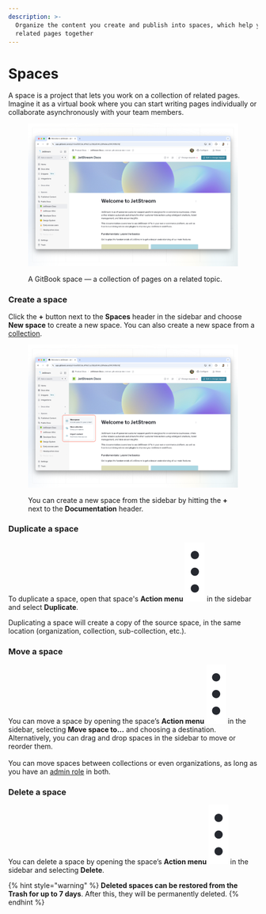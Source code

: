 ```yaml
---
description: >-
  Organize the content you create and publish into spaces, which help you group
  related pages together
---
```


# Spaces

A space is a project that lets you work on a collection of related pages. Imagine it as a virtual book where you can start writing pages individually or collaborate asynchronously with your team members.

<figure><img src="../../../.gitbook/assets/editor-space.png" alt=""><figcaption><p>A GitBook space — a collection of pages on a related topic.</p></figcaption></figure>

### Create a space

Click the **+** button next to the **Spaces** header in the sidebar and choose **New space** to create a new space. You can also create a new space from a [collection](what-is-a-collection.md).

<figure><img src="../../../.gitbook/assets/editor-new-space.png" alt=""><figcaption><p>You can create a new space from the sidebar by hitting the <strong>+</strong> next to the <strong>Documentation</strong> header.</p></figcaption></figure>

### Duplicate a space

To duplicate a space, open that space's **Action menu** <img src="../../../.gitbook/assets/Actions menu.png" alt="Three vertical dots" data-size="line"> in the sidebar and select **Duplicate**.

Duplicating a space will create a copy of the source space, in the same location (organization, collection, sub-collection, etc.).

### Move a space

You can move a space by opening the space’s **Action menu** <img src="../../../.gitbook/assets/Actions menu.png" alt="Three vertical dots" data-size="line"> in the sidebar, selecting **Move space to…** and choosing a destination. Alternatively, you can drag and drop spaces in the sidebar to move or reorder them.\
\
You can move spaces between collections or even organizations, as long as you have an [admin role](../../../account-management/member-management/roles.md) in both.

### Delete a space

You can delete a space by opening the space’s **Action menu** <img src="../../../.gitbook/assets/Actions menu.png" alt="Three vertical dots" data-size="line"> in the sidebar and selecting **Delete**.

{% hint style="warning" %}
**Deleted spaces can be restored from the Trash for up to 7 days**. After this, they will be permanently deleted.
{% endhint %}
